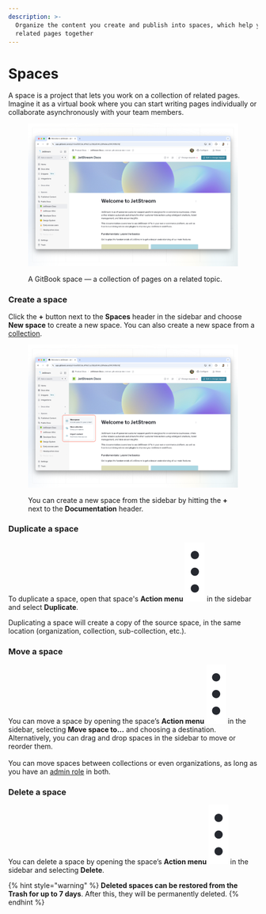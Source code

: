 ```yaml
---
description: >-
  Organize the content you create and publish into spaces, which help you group
  related pages together
---
```


# Spaces

A space is a project that lets you work on a collection of related pages. Imagine it as a virtual book where you can start writing pages individually or collaborate asynchronously with your team members.

<figure><img src="../../../.gitbook/assets/editor-space.png" alt=""><figcaption><p>A GitBook space — a collection of pages on a related topic.</p></figcaption></figure>

### Create a space

Click the **+** button next to the **Spaces** header in the sidebar and choose **New space** to create a new space. You can also create a new space from a [collection](what-is-a-collection.md).

<figure><img src="../../../.gitbook/assets/editor-new-space.png" alt=""><figcaption><p>You can create a new space from the sidebar by hitting the <strong>+</strong> next to the <strong>Documentation</strong> header.</p></figcaption></figure>

### Duplicate a space

To duplicate a space, open that space's **Action menu** <img src="../../../.gitbook/assets/Actions menu.png" alt="Three vertical dots" data-size="line"> in the sidebar and select **Duplicate**.

Duplicating a space will create a copy of the source space, in the same location (organization, collection, sub-collection, etc.).

### Move a space

You can move a space by opening the space’s **Action menu** <img src="../../../.gitbook/assets/Actions menu.png" alt="Three vertical dots" data-size="line"> in the sidebar, selecting **Move space to…** and choosing a destination. Alternatively, you can drag and drop spaces in the sidebar to move or reorder them.\
\
You can move spaces between collections or even organizations, as long as you have an [admin role](../../../account-management/member-management/roles.md) in both.

### Delete a space

You can delete a space by opening the space’s **Action menu** <img src="../../../.gitbook/assets/Actions menu.png" alt="Three vertical dots" data-size="line"> in the sidebar and selecting **Delete**.

{% hint style="warning" %}
**Deleted spaces can be restored from the Trash for up to 7 days**. After this, they will be permanently deleted.
{% endhint %}
